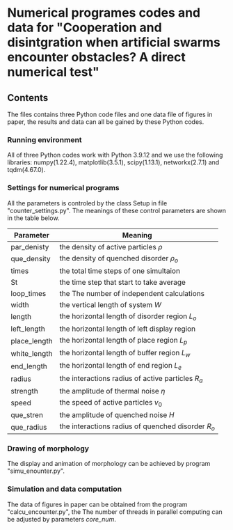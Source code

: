 # Numerical programes codes and data for "Cooperation and disintgration when artificial swarms encounter obstacles? A direct numerical test"

## Contents

The files contains three Python code files and one data file of figures in paper, the results and data can all be gained by these Python codes.

### Running environment

All of three Python codes work with Python 3.9.12 and we use the following libraries: numpy(1.22.4), matplotlib(3.5.1), scipy(1.13.1), networkx(2.7.1) and tqdm(4.67.0).

### Settings for numerical programs

All the parameters is controled by the class Setup in file "counter_settings.py". The meanings of these control parameters are shown in the table below.

| Parameter    | Meaning                                             |
| ------------ |---------------------                                |
| par_denisty  | the density of active particles $\rho$              |
| que_density  | the density of quenched disorder $\rho_{o}$         |
| times        | the total time steps of one simultaion              |
| St           | the time step that start to take average            |
| loop_times   | the The number of independent calculations          |
| width        | the vertical length of system $W$                   |
| length       | the horizontal length of disorder region $L_{o}$    |
| left_length  | the horizontal length of left display region        |
| place_length | the horizontal length of place region $L_{p}$       |
| white_length | the horizontal length of buffer region $L_{w}$      |
| end_length   | the horizontal length of end region $L_{e}$         |
| radius       | the interactions radius of active particles $R_{a}$ |
| strength     | the amplitude of thermal noise $\eta$               |
| speed        | the speed of active particles $v_{0}$               |
| que_stren    | the amplitude of quenched noise $H$                 |
| que_radius   | the interactions radius of quenched disorder $R_{o}$|

### Drawing of morphology

The display and animation of morphology can be achieved by program "simu_enounter.py".

### Simulation and data computation

The data of figures in paper can be obtained from the program "calcu_encounter.py", the The number of threads in parallel computing can be adjusted by parameters *core_num*.